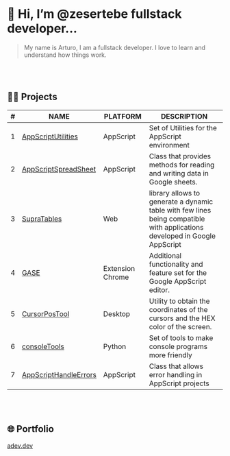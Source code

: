 # 👋 Hi, I’m @zesertebe fullstack developer...
> My name is Arturo, I am a fullstack developer. I love to learn and understand how things work.

<br><br>
## 🧑‍💼 Projects

| # | NAME | PLATFORM | DESCRIPTION
-- | -- | -- | -- |
| 1 | [AppScriptUtilities](https://github.com/zesertebe/AppScriptUtilities) | AppScript | Set of Utilities for the AppScript environment
| 2 | [AppScriptSpreadSheet](https://github.com/zesertebe/AppScriptSpreadSheet) | AppScript | Class that provides methods for reading and writing data in Google sheets.
| 3 | [SupraTables](https://github.com/zesertebe/SupraTables) | Web |  library allows to generate a dynamic table with few lines being compatible with applications developed in Google AppScript 
| 4 | [GASE](https://github.com/zesertebe/GoogleAppScriptEditor-GASE) | Extension Chrome | Additional functionality and feature set for the Google AppScript editor. 
| 5 | [CursorPosTool](https://github.com/zesertebe/CursorPosTool) | Desktop | Utility to obtain the coordinates of the cursors and the HEX color of the screen.
| 6 | [consoleTools](https://github.com/zesertebe/consoleTools) | Python | Set of tools to make console programs more friendly
| 7 | [AppScriptHandleErrors](https://github.com/zesertebe/AppScriptHandleErrors) | AppScript | Class that allows error handling in AppScript projects

<br><br>

## 🌐 Portfolio
<a href="https://adev.dev" target="_blank">adev.dev</a>
